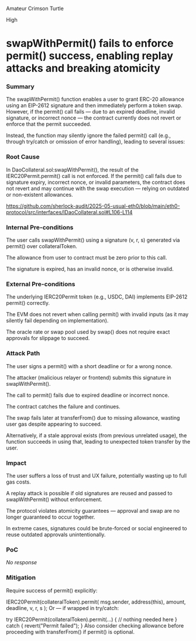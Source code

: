 Amateur Crimson Turtle

High

# swapWithPermit() fails to enforce permit() success, enabling replay attacks and breaking atomicity

### Summary

The swapWithPermit() function enables a user to grant ERC-20 allowance using an EIP-2612 signature and then immediately perform a token swap. However, if the permit() call fails — due to an expired deadline, invalid signature, or incorrect nonce — the contract currently does not revert or enforce that the permit succeeded.

Instead, the function may silently ignore the failed permit() call (e.g., through try/catch or omission of error handling), leading to several issues:

### Root Cause

In DaoCollateral.sol:swapWithPermit(), the result of the IERC20Permit.permit() call is not enforced. If the permit() call fails due to signature expiry, incorrect nonce, or invalid parameters, the contract does not revert and may continue with the swap execution — relying on outdated or non-existent allowances.

https://github.com/sherlock-audit/2025-05-usual-eth0/blob/main/eth0-protocol/src/interfaces/IDaoCollateral.sol#L106-L114

### Internal Pre-conditions

The user calls swapWithPermit() using a signature (v, r, s) generated via permit() over collateralToken.

The allowance from user to contract must be zero prior to this call.

The signature is expired, has an invalid nonce, or is otherwise invalid.

### External Pre-conditions

The underlying IERC20Permit token (e.g., USDC, DAI) implements EIP-2612 permit() correctly.

The EVM does not revert when calling permit() with invalid inputs (as it may silently fail depending on implementation).

The oracle rate or swap pool used by swap() does not require exact approvals for slippage to succeed.

### Attack Path

The user signs a permit() with a short deadline or for a wrong nonce.

The attacker (malicious relayer or frontend) submits this signature in swapWithPermit().

The call to permit() fails due to expired deadline or incorrect nonce.

The contract catches the failure and continues.

The swap fails later at transferFrom() due to missing allowance, wasting user gas despite appearing to succeed.

Alternatively, if a stale approval exists (from previous unrelated usage), the function succeeds in using that, leading to unexpected token transfer by the user.



### Impact

The user suffers a loss of trust and UX failure, potentially wasting up to full gas costs.

A replay attack is possible if old signatures are reused and passed to swapWithPermit() without enforcement.

The protocol violates atomicity guarantees — approval and swap are no longer guaranteed to occur together.

In extreme cases, signatures could be brute-forced or social engineered to reuse outdated approvals unintentionally.

### PoC

_No response_

### Mitigation

Require success of permit() explicitly:

IERC20Permit(collateralToken).permit(
    msg.sender,
    address(this),
    amount,
    deadline,
    v, r, s
);
Or — if wrapped in try/catch:


try IERC20Permit(collateralToken).permit(...) {
    // nothing needed here
} catch {
    revert("Permit failed");
}
Also consider checking allowance before proceeding with transferFrom() if permit() is optional.